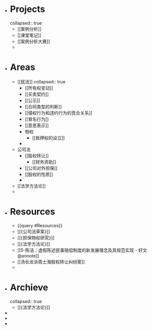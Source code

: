 - # Projects
  collapsed:: true
	- [[案例分析]]
	- [[课堂笔记]]
	- [[案例分析大赛]]
	-
- # Areas
	- [[民法]]
	  collapsed:: true
		- [[所有权变动]]
		- [[买卖契约]]
		- [[公示]]
		- [[合同类型的判断]]
		- [[侵权行为和违约行为的竞合关系]]
		- [[冒名行为]]
		- [[意思表示]]
		- 物权
			- [[抵押权的设立]]
		-
	- 公司法
		- [[股权转让]]
			- [[财务资助]]
		- [[公司对外担保]]
		- [[股权的性质]]
		-
	- [[法学方法论]]
	-
- # Resources
	- {{query #Resources}}
	- [[《公司法草案》]]
	- [[《担保物权研究》]]
	- [[《法学方法论》]]
	- [[5-陈洁：虚假陈述民事赔偿制度的新发展理念及其规范实现 - 好文@annote]]
	- [[汤长龙诉周士海股权转让纠纷案]]
	-
- # Archieve
  collapsed:: true
	- [[《法学方法论》]]
-
-
-